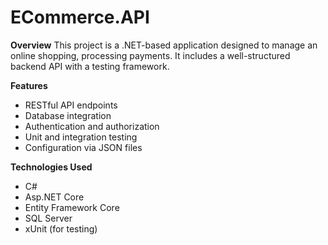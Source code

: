 # ECommerce.API

**Overview**
This project is a .NET-based application designed to manage an online shopping, processing payments. It includes a well-structured backend API with a testing framework.

**Features**

- RESTful API endpoints
- Database integration
- Authentication and authorization
- Unit and integration testing
- Configuration via JSON files

**Technologies Used**
- C#
- Asp.NET Core
- Entity Framework Core
- SQL Server
- xUnit (for testing)
